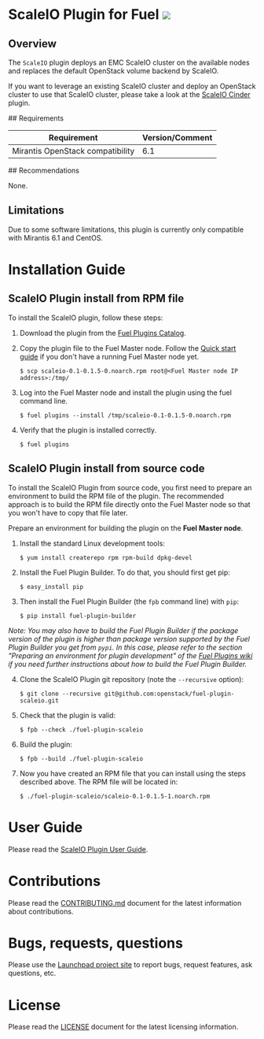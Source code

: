 # ScaleIO Plugin for Fuel <a href="http://buildserver.emccode.com/viewType.html?-buildTypeId=FuelPluginsForScaleIO_FuelPluginScaleio&guest=1"><img src="http://buildserver.emccode.com/app/rest/builds/buildType:(id:FuelPluginsForScaleIO_FuelPluginScaleio)/statusIcon"/></a>

## Overview

The `ScaleIO` plugin deploys an EMC ScaleIO cluster on the available nodes and replaces the default OpenStack volume backend by ScaleIO.

If you want to leverage an existing ScaleIO cluster and deploy an OpenStack cluster to use that ScaleIO cluster, please take a look at the [ScaleIO Cinder](https://github.com/openstack/fuel-plugin-scaleio-cinder) plugin.



## Requirements

| Requirement                      | Version/Comment |
|----------------------------------|-----------------|
| Mirantis OpenStack compatibility | 6.1             |


## Recommendations

None.

## Limitations

Due to some software limitations, this plugin is currently only compatible with Mirantis 6.1 and CentOS.


# Installation Guide

## ScaleIO Plugin install from RPM file

To install the ScaleIO plugin, follow these steps:

1. Download the plugin from the [Fuel Plugins Catalog](https://software.mirantis.com/download-mirantis-openstack-fuel-plug-ins/).

2. Copy the plugin file to the Fuel Master node. Follow the [Quick start guide](https://software.mirantis.com/quick-start/) if you don't have a running Fuel Master node yet.
    ```
    $ scp scaleio-0.1-0.1.5-0.noarch.rpm root@<Fuel Master node IP address>:/tmp/
    ```

3. Log into the Fuel Master node and install the plugin using the fuel command line.
    ```
    $ fuel plugins --install /tmp/scaleio-0.1-0.1.5-0.noarch.rpm
    ```

4. Verify that the plugin is installed correctly.
    ```
    $ fuel plugins
    ```

## ScaleIO Plugin install from source code

To install the ScaleIO Plugin from source code, you first need to prepare an environment to build the RPM file of the plugin. The recommended approach is to build the RPM file directly onto the Fuel Master node so that you won't have to copy that file later.

Prepare an environment for building the plugin on the **Fuel Master node**.

1. Install the standard Linux development tools:
    ```
    $ yum install createrepo rpm rpm-build dpkg-devel
    ```

2. Install the Fuel Plugin Builder. To do that, you should first get pip:
    ```
    $ easy_install pip
    ```

3. Then install the Fuel Plugin Builder (the `fpb` command line) with `pip`:
    ```
    $ pip install fuel-plugin-builder
    ```

*Note: You may also have to build the Fuel Plugin Builder if the package version of the
plugin is higher than package version supported by the Fuel Plugin Builder you get from `pypi`.
In this case, please refer to the section "Preparing an environment for plugin development"
of the [Fuel Plugins wiki](https://wiki.openstack.org/wiki/Fuel/Plugins) if you
need further instructions about how to build the Fuel Plugin Builder.*

4. Clone the ScaleIO Plugin git repository (note the `--recursive` option):
    ```
    $ git clone --recursive git@github.com:openstack/fuel-plugin-scaleio.git
    ```

5. Check that the plugin is valid:
    ```
    $ fpb --check ./fuel-plugin-scaleio
    ```

6. Build the plugin:
    ```
    $ fpb --build ./fuel-plugin-scaleio
    ```

7. Now you have created an RPM file that you can install using the steps described above. The RPM file will be located in:
    ```
    $ ./fuel-plugin-scaleio/scaleio-0.1-0.1.5-1.noarch.rpm
    ```

# User Guide

Please read the [ScaleIO Plugin User Guide](doc).

# Contributions

Please read the [CONTRIBUTING.md](CONTRIBUTING.md) document for the latest information about contributions.

# Bugs, requests, questions

Please use the [Launchpad project site](https://launchpad.net/fuel-plugin-scaleio) to report bugs, request features, ask questions, etc.

# License

Please read the [LICENSE](LICENSE) document for the latest licensing information.
